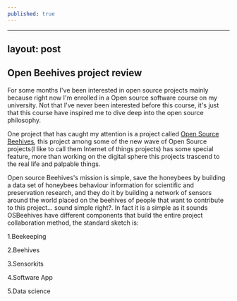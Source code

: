 ```yaml
---
published: true
---
```


---
layout: post
---


## Open Beehives project review

For some months I've been interested in open source projects mainly because right now I'm enrolled in a Open source software course on my university. Not that I've never been interested before this course, it's just that this course have inspired me to dive deep into the open source philosophy.

One project that has caught my attention is a project called [Open Source Beehives](http://www.opensourcebeehives.net/), this project among some of the new wave of Open Source projects(I like to call them Internet of things projects) has some special feature, more than working on the digital sphere this projects trascend to the real life and palpable things.

Open source Beehives's mission is simple, save the honeybees by building a data set of honeybees behaviour information for scientific and preservation research, and they do it by building a network of sensors around the world placed on the beehives of people that want to contribute to this project... sound simple right?. In fact it is a simple as it sounds OSBeehives have different components that build the entire project collaboration method, the standard sketch is:

1.Beekeeping


2.Beehives

3.Sensorkits

4.Software App

5.Data science